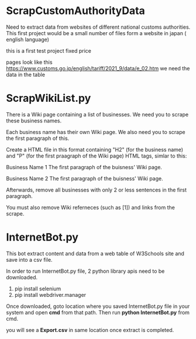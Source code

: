 # ScrapCustomAuthorityData
Need to extract data from websites of different national customs authorities.
This first project would be a small number of files form a website in japan ( english language)

this is a first test project fixed price

pages look like this
https://www.customs.go.jp/english/tariff/2021_9/data/e_02.htm
we need the data in the table

# ScrapWikiList.py
There is a Wiki page containing a list of businesses. We need you to scrape these business names.

Each business name has their own Wiki page. We also need you to scrape the first paragraph of this.

Create a HTML file in this format containing "H2" (for the business name) and "P" (for the first praagraph of the Wiki page) HTML tags, simlar to this:

Business Name 1
The first paragraph of the buisness' Wiki page.

Business Name 2
The first paragraph of the buisness' Wiki page.

Afterwards, remove all businesses with only 2 or less sentences in the first paragraph.

You must also remove Wiki referneces (such as [1]) and links from the scrape.

# InternetBot.py
This bot extract content and data from a web table of W3Schools site and save into a csv file.

In order to run InternetBot.py file, 2 python library apis need to be downloaded.
  1. pip install selenium
  2. pip install webdriver.manager

Once downloaded, goto location where you saved InternetBot.py file in your system and open **cmd** from that path.
Then run **python InternetBot.py** from cmd.

you will see a **Export.csv** in same location once extract is completed.

